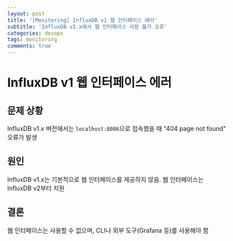 ```yaml
---
layout: post
title: '[Monitoring] InfluxDB v1 웹 인터페이스 에러'
subtitle: 'InfluxDB v1.x에서 웹 인터페이스 사용 불가 오류'
categories: devops
tags: monitoring
comments: true
---
```


# InfluxDB v1 웹 인터페이스 에러

## 문제 상황

InfluxDB v1.x 버전에서는 `localhost:8086`으로 접속했을 때 "404 page not found" 오류가 발생

## 원인

InfluxDB v1.x는 기본적으로 웹 인터페이스를 제공하지 않음. 웹 인터페이스는 InfluxDB v2부터 지원

## 결론

웹 인터페이스는 사용할 수 없으며, CLI나 외부 도구(Grafana 등)를 사용해야 함

